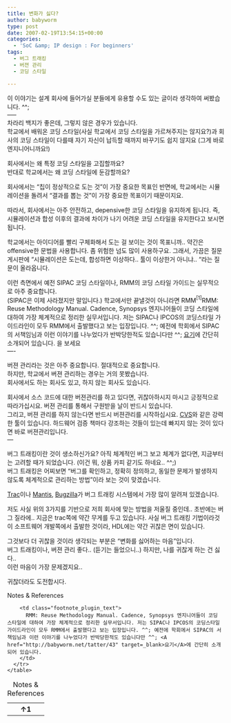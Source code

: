 ```yaml
---
title: 변화가 싫다?
author: babyworm
type: post
date: 2007-02-19T13:54:15+00:00
categories:
  - 'SoC &amp; IP design : For beginners'
tags:
  - 버그 트래킹
  - 버젼 관리
  - 코딩 스타일

---
```

이 이야기는 설계 회사에 들어가실 분들에게 유용할 수도 있는 글이라 생각하여 써봤습니다. ^^;  
&#8212;&#8211;  
차라리 백지가 좋은데, 그렇지 않은 경우가 있습니다.  
학교에서 배워온 코딩 스타일(사실 학교에서 코딩 스타일을 가르쳐주지는 않지요?)과 회사의 코딩 스타일이 다를때 자기 자신이 납득할 때까지 바꾸기도 쉽지 않지요 (그게 바로 엔지니어니까요!)

회사에서는 왜 특정 코딩 스타일을 고집할까요?  
반대로 학교에서는 왜 코딩 스타일에 둔감할까요?

회사에서는 &#8220;칩이 정상적으로 도는 것&#8221;이 가장 중요한 목표인 반면에, 학교에서는 시뮬레이션을 돌려서 &#8220;결과를 뽑는 것&#8221;이 가장 중요한 목표이기 때문이지요. 

따라서, 회사에서는 아주 안전하고, depensive한 코딩 스타일을 유지하게 됩니다. 즉, 시뮬레이션과 합성 이후의 결과에 차이가 나기 어려운 코딩 스타일을 유지한다고 보시면 됩니다. 

학교에서는 아이디어를 빨리 구체화해서 도는 걸 보이는 것이 목표니까.. 약간은 offensive한 문법을 사용합니다. 좀 위험한 넘도 많이 사용하구요. 그래서, 가끔은 질문 게시판에 &#8220;시뮬레이션은 도는데, 합성하면 이상하다.. 툴이 이상한거 아니냐.. &#8220;라는 질문이 올라옵니다. 

이런 측면에서 예전 SIPAC 코딩 스타일이나, RMM의 코딩 스타일 가이드는 실무적으로 아주 중요합니다.  
(SIPAC은 이제 사라졌지만 말입니다.) 학교에서만 끝낼것이 아니라면 RMM<span class="footnote_referrer"><a role="button" tabindex="0" onclick="footnote_moveToReference_249_163('footnote_plugin_reference_249_163_1');" onkeypress="footnote_moveToReference_249_163('footnote_plugin_reference_249_163_1');" ><sup id="footnote_plugin_tooltip_249_163_1" class="footnote_plugin_tooltip_text">[1]</sup></a><span id="footnote_plugin_tooltip_text_249_163_1" class="footnote_tooltip">RMM: Reuse Methodology Manual. Cadence, Synopsys 엔지니어들이 코딩 스타일에 대하여 가장 체계적으로 정리한 실무서입니다. 저는 SIPAC나 IPCOS의 코딩스타일 가이드라인이 모두 RMM에서 출발했다고 보는 입장입니다. ^^; 예전에 학회에서 SIPAC의 서책임님과 이런 이야기를 나누었다가 반박당한적도 있습니다만 ^^; <A href="http://babyworm.net/tatter/43" target=_blank>요기</A>에 간단히 소개되어 있습니다.</span></span> 을 보세요  
&#8212;-

버젼 관리라는 것은 아주 중요합니다. 절대적으로 중요합니다.  
하지만, 학교에서 버젼 관리하는 경우는 거의 못봤습니다.  
회사에서도 하는 회사도 있고, 하지 않는 회사도 있습니다. 

회사에서 소스 코드에 대한 버젼관리를 하고 있다면, 귀찮아하시지 마시고 긍정적으로 따라가십시요. 버젼 관리를 통해서 구원받을 날이 반드시 있습니다.  
그리고, 버젼 관리를 하지 않는다면 반드시 버젼관리를 시작하십시요. <A href="http://www.nongnu.org/cvs/" target=_blank>CVS</A>와 같은 강력한 툴이 있습니다. 하드웨어 검증 책마다 강조하는 것들이 있는데 빠지지 않는 것이 있다면 바로 버젼관리입니다.  
&#8212;

버그 트래킹이란 것이 생소하신가요? 아직 체계적인 버그 보고 체계가 없다면, 지금부터는 고려할 때가 되었습니다. (이건 뭐, 상품 카피 같기도 하네요.. ^^;)  
버그 트래킹은 어찌보면 &#8220;버그를 확인하고, 정확히 정의하고, 동일한 문제가 발생하지 않도록 체계적으로 관리하는 방법&#8221;이라 보는 것이 맞겠습니다. 

<A href="http://trac.edgewall.org/" target=_blank>Trac</A>이나 <A href="http://www.mantisbt.org/" target=_blank>Mantis</A>, <A href="http://www.bugzilla.org/" target=_blank>Bugzilla</A>가 버그 트래킹 시스템에서 가장 많이 알려져 있겠습니다.

저도 사실 위의 3가지를 기반으로 저희 회사에 맞는 방법을 저울질 중인데.. 초반에는 버그 질라에.. 지금은 trac쪽에 약간 무게를 두고 있습니다. 사실 버그 트래킹 기법이라것이 소프트웨어 개발쪽에서 출발한 것이라, HDL에는 약간 귀찮은 면이 있습니다. 

그것보다 더 귀찮을 것이라 생각되는 부분은 &#8220;변화를 싫어하는 마음&#8221;입니다.  
버그 트래킹이나, 버젼 관리 좋다.. (듣기는 들었으니..) 하지만, 나를 귀찮게 하는 건 싫다..  
이런 마음이 가장 문제겠지요..

귀찮더라도 도전합시다.

<div class="speaker-mute footnotes_reference_container">
  <div class="footnote_container_prepare">
    <p>
      <span role="button" tabindex="0" class="footnote_reference_container_label pointer" onclick="footnote_expand_collapse_reference_container_249_163();">Notes & References</span><span role="button" tabindex="0" class="footnote_reference_container_collapse_button" style="display: none;" onclick="footnote_expand_collapse_reference_container_249_163();">[<a id="footnote_reference_container_collapse_button_249_163">+</a>]</span>
    </p>
  </div>
  
  <div id="footnote_references_container_249_163" style="">
    <table class="footnotes_table footnote-reference-container">
      <caption class="accessibility">Notes & References</caption> <tr class="footnotes_plugin_reference_row">
        <th scope="row" class="footnote_plugin_index_combi pointer"  onclick="footnote_moveToAnchor_249_163('footnote_plugin_tooltip_249_163_1');">
          <a id="footnote_plugin_reference_249_163_1" class="footnote_backlink"><span class="footnote_index_arrow">&#8593;</span>1</a>
        </th>
        
        <td class="footnote_plugin_text">
          RMM: Reuse Methodology Manual. Cadence, Synopsys 엔지니어들이 코딩 스타일에 대하여 가장 체계적으로 정리한 실무서입니다. 저는 SIPAC나 IPCOS의 코딩스타일 가이드라인이 모두 RMM에서 출발했다고 보는 입장입니다. ^^; 예전에 학회에서 SIPAC의 서책임님과 이런 이야기를 나누었다가 반박당한적도 있습니다만 ^^; <A href="http://babyworm.net/tatter/43" target=_blank>요기</A>에 간단히 소개되어 있습니다.
        </td>
      </tr>
    </table>
  </div>
</div>
